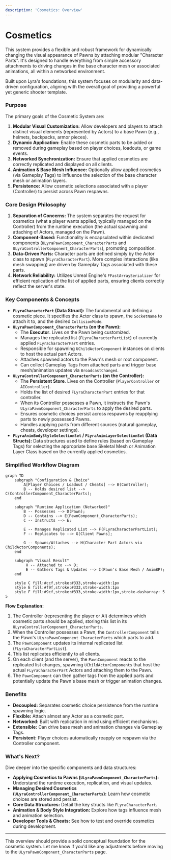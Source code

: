 ```yaml
---
description: 'Cosmetics: Overview'
---
```


# Cosmetics

This system provides a flexible and robust framework for dynamically changing the visual appearance of Pawns by attaching modular "Character Parts". It's designed to handle everything from simple accessory attachments to driving changes in the base character mesh or associated animations, all within a networked environment.

Built upon Lyra's foundations, this system focuses on modularity and data-driven configuration, aligning with the overall goal of providing a powerful yet generic shooter template.

### Purpose

The primary goals of the Cosmetic System are:

1. **Modular Visual Customization:** Allow developers and players to attach distinct visual elements (represented by Actors) to a base Pawn (e.g., helmets, backpacks, armor pieces).
2. **Dynamic Application:** Enable these cosmetic parts to be added or removed during gameplay based on player choices, loadouts, or game events.
3. **Networked Synchronization:** Ensure that applied cosmetics are correctly replicated and displayed on all clients.
4. **Animation & Base Mesh Influence:** Optionally allow applied cosmetics (via Gameplay Tags) to influence the selection of the base character mesh or animation layers.
5. **Persistence:** Allow cosmetic selections associated with a player (Controller) to persist across Pawn respawns.

### Core Design Philosophy

1. **Separation of Concerns:** The system separates the request for cosmetics (what a player wants applied, typically managed on the Controller) from the runtime execution (the actual spawning and attaching of Actors, managed on the Pawn).
2. **Component-Based:** Functionality is encapsulated within dedicated components (`ULyraPawnComponent_CharacterParts` and `ULyraControllerComponent_CharacterParts`), promoting composition.
3. **Data-Driven Parts:** Character parts are defined simply by the Actor class to spawn (`FLyraCharacterPart`). More complex interactions (like mesh swapping) are driven by Gameplay Tags associated with these parts.
4. **Network Reliability:** Utilizes Unreal Engine's `FFastArraySerializer` for efficient replication of the list of applied parts, ensuring clients correctly reflect the server's state.

### Key Components & Concepts

* **`FLyraCharacterPart` (Data Struct):** The fundamental unit defining a cosmetic piece. It specifies the Actor class to spawn, the `SocketName` to attach it to, and the desired `CollisionMode`.
* **`ULyraPawnComponent_CharacterParts` (on the Pawn):**
  * The **Executor**. Lives on the Pawn being customized.
  * Manages the replicated list (`FLyraCharacterPartList`) of currently applied `FLyraCharacterPart` entries.
  * Responsible for spawning `UChildActorComponent` instances on clients to host the actual part Actors.
  * Attaches spawned actors to the Pawn's mesh or root component.
  * Can collect Gameplay Tags from attached parts and trigger base mesh/animation updates via `BroadcastChanged`.
* **`ULyraControllerComponent_CharacterParts` (on the Controller):**
  * The **Persistent Store**. Lives on the Controller (`PlayerController` or `AIController`).
  * Holds the list of desired `FLyraCharacterPart` entries for that controller.
  * When its Controller possesses a Pawn, it instructs the Pawn's `ULyraPawnComponent_CharacterParts` to apply the desired parts.
  * Ensures cosmetic choices persist across respawns by reapplying parts to newly possessed Pawns.
  * Handles applying parts from different sources (natural gameplay, cheats, developer settings).
* **`FLyraAnimBodyStyleSelectionSet` / `FLyraAnimLayerSelectionSet` (Data Structs):** Data structures used to define rules (based on Gameplay Tags) for selecting the appropriate base Skeletal Mesh or Animation Layer Class based on the currently applied cosmetics.

### Simplified Workflow Diagram

```mermaid
graph TD
    subgraph "Configuration & Choice"
        A[Player Choices / Loadout / Cheats] --> B(Controller);
        B -- Holds desired list --> C(ControllerComponent_CharacterParts);
    end

    subgraph "Runtime Application (Networked)"
        B -- Possesses --> D(Pawn);
        D -- Contains --> E(PawnComponent_CharacterParts);
        C -- Instructs --> E;

        E -- Manages Replicated List --> F(FLyraCharacterPartList);
        F -- Replicates to --> G[Client Pawns];

        G -- Spawns/Attaches --> H(Character Part Actors via ChildActorComponents);
    end

    subgraph "Visual Result"
         H -- Attached to --> D;
         E -- Gathers Tags & Updates --> I(Pawn's Base Mesh / AnimBP);
    end

    style C fill:#ccf,stroke:#333,stroke-width:1px
    style E fill:#f9f,stroke:#333,stroke-width:1px
    style F fill:#9cf,stroke:#333,stroke-width:1px,stroke-dasharray: 5 5
```

**Flow Explanation:**

1. The Controller (representing the player or AI) determines which cosmetic parts should be applied, storing this list in its `ULyraControllerComponent_CharacterParts`.
2. When the Controller possesses a Pawn, the `ControllerComponent` tells the Pawn's `ULyraPawnComponent_CharacterParts` which parts to add.
3. The `PawnComponent` updates its internal replicated list (`FLyraCharacterPartList`).
4. This list replicates efficiently to all clients.
5. On each client (and the server), the `PawnComponent` reacts to the replicated list changes, spawning `UChildActorComponents` that host the actual `FLyraCharacterPart` Actors and attaching them to the Pawn.
6. The `PawnComponent` can then gather tags from the applied parts and potentially update the Pawn's base mesh or trigger animation changes.

### Benefits

* **Decoupled:** Separates cosmetic choice persistence from the runtime spawning logic.
* **Flexible:** Attach almost any Actor as a cosmetic part.
* **Networked:** Built with replication in mind using efficient mechanisms.
* **Extensible:** Can drive base mesh and animation changes via Gameplay Tags.
* **Persistent:** Player choices automatically reapply on respawn via the Controller component.

### What's Next?

Dive deeper into the specific components and data structures:

* **Applying Cosmetics to Pawns (`ULyraPawnComponent_CharacterParts`):** Understand the runtime execution, replication, and visual updates.
* **Managing Desired Cosmetics (`ULyraControllerComponent_CharacterParts`):** Learn how cosmetic choices are stored and persist.
* **Core Data Structures:** Detail the key structs like `FLyraCharacterPart`.
* **Animation & Body Style Integration:** Explore how tags influence mesh and animation selection.
* **Developer Tools & Cheats:** See how to test and override cosmetics during development.

***

This overview should provide a solid conceptual foundation for the cosmetic system. Let me know if you'd like any adjustments before moving to the `ULyraPawnComponent_CharacterParts` page.
